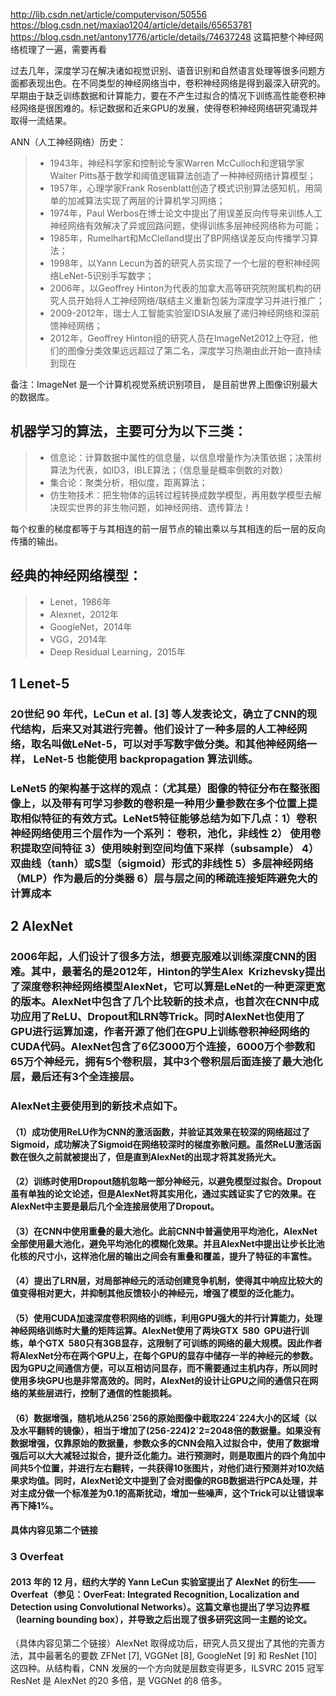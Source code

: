 http://lib.csdn.net/article/computervison/50556
https://blog.csdn.net/maxiao1204/article/details/65653781
https://blog.csdn.net/antony1776/article/details/74637248 这篇把整个神经网络梳理了一遍，需要再看

过去几年，深度学习在解决诸如视觉识别、语音识别和自然语言处理等很多问题方面都表现出色。在不同类型的神经网络当中，卷积神经网络是得到最深入研究的。早期由于缺乏训练数据和计算能力，要在不产生过拟合的情况下训练高性能卷积神经网络是很困难的。标记数据和近来GPU的发展，使得卷积神经网络研究涌现并取得一流结果。

ANN（人工神经网络）历史：
>* 1943年，神经科学家和控制论专家Warren McCulloch和逻辑学家Walter Pitts基于数学和阈值逻辑算法创造了一种神经网络计算模型；
>* 1957年，心理学家Frank Rosenblatt创造了模式识别算法感知机，用简单的加减算法实现了两层的计算机学习网络；
>* 1974年，Paul Werbos在博士论文中提出了用误差反向传导来训练人工神经网络有效解决了异或回路问题，使得训练多层神经网络称为可能；
>* 1985年，Rumelhart和McClelland提出了BP网络误差反向传播学习算法；
>* 1998年，以Yann Lecun为首的研究人员实现了一个七层的卷积神经网络LeNet-5识别手写数字；
>* 2006年，以Geoffrey Hinton为代表的加拿大高等研究院附属机构的研究人员开始将人工神经网络/联结主义重新包装为深度学习并进行推广；
>* 2009-2012年，瑞士人工智能实验室IDSIA发展了递归神经网络和深前馈神经网络；
>* 2012年，Geoffrey Hinton组的研究人员在ImageNet2012上夺冠，他们的图像分类效果远远超过了第二名，深度学习热潮由此开始一直持续到现在

备注：ImageNet 是一个计算机视觉系统识别项目， 是目前世界上图像识别最大的数据库。

## 机器学习的算法，主要可分为以下三类：
>* 信息论：计算数据中属性的信息量，以信息增量作为决策依据；决策树算法为代表，如ID3，IBLE算法；（信息量是概率倒数的对数） 
>* 集合论：聚类分析，相似度，距离算法； 
>* 仿生物技术：把生物体的运转过程转换成数学模型，再用数学模型去解决现实世界的非生物问题，如神经网络、遗传算法！

每个权重的梯度都等于与其相连的前一层节点的输出乘以与其相连的后一层的反向传播的输出。

## 经典的神经网络模型：
>* Lenet，1986年
>* Alexnet，2012年
>* GoogleNet，2014年
>* VGG，2014年
>* Deep Residual Learning，2015年
## 1 Lenet-5

### 20世纪 90 年代，LeCun et al. [3] 等人发表论文，确立了CNN的现代结构，后来又对其进行完善。他们设计了一种多层的人工神经网络，取名叫做LeNet-5，可以对手写数字做分类。和其他神经网络一样， LeNet-5 也能使用 backpropagation 算法训练。 

### LeNet5 的架构基于这样的观点：（尤其是）图像的特征分布在整张图像上，以及带有可学习参数的卷积是一种用少量参数在多个位置上提取相似特征的有效方式。LeNet5特征能够总结为如下几点：1）卷积神经网络使用三个层作为一个系列： 卷积，池化，非线性 2） 使用卷积提取空间特征 3）使用映射到空间均值下采样（subsample） 4）双曲线（tanh）或S型（sigmoid）形式的非线性 5）多层神经网络（MLP）作为最后的分类器 6）层与层之间的稀疏连接矩阵避免大的计算成本　

## 2 AlexNet

### 2006年起，人们设计了很多方法，想要克服难以训练深度CNN的困难。其中，最著名的是2012年，Hinton的学生Alex Krizhevsky提出了深度卷积神经网络模型AlexNet，它可以算是LeNet的一种更深更宽的版本。AlexNet中包含了几个比较新的技术点，也首次在CNN中成功应用了ReLU、Dropout和LRN等Trick。同时AlexNet也使用了GPU进行运算加速，作者开源了他们在GPU上训练卷积神经网络的CUDA代码。AlexNet包含了6亿3000万个连接，6000万个参数和65万个神经元，拥有5个卷积层，其中3个卷积层后面连接了最大池化层，最后还有3个全连接层。

### AlexNet主要使用到的新技术点如下。

#### （1）成功使用ReLU作为CNN的激活函数，并验证其效果在较深的网络超过了Sigmoid，成功解决了Sigmoid在网络较深时的梯度弥散问题。虽然ReLU激活函数在很久之前就被提出了，但是直到AlexNet的出现才将其发扬光大。

#### （2）训练时使用Dropout随机忽略一部分神经元，以避免模型过拟合。Dropout虽有单独的论文论述，但是AlexNet将其实用化，通过实践证实了它的效果。在AlexNet中主要是最后几个全连接层使用了Dropout。

#### （3）在CNN中使用重叠的最大池化。此前CNN中普遍使用平均池化，AlexNet全部使用最大池化，避免平均池化的模糊化效果。并且AlexNet中提出让步长比池化核的尺寸小，这样池化层的输出之间会有重叠和覆盖，提升了特征的丰富性。

#### （4）提出了LRN层，对局部神经元的活动创建竞争机制，使得其中响应比较大的值变得相对更大，并抑制其他反馈较小的神经元，增强了模型的泛化能力。

#### （5）使用CUDA加速深度卷积网络的训练，利用GPU强大的并行计算能力，处理神经网络训练时大量的矩阵运算。AlexNet使用了两块GTX 580 GPU进行训练，单个GTX 580只有3GB显存，这限制了可训练的网络的最大规模。因此作者将AlexNet分布在两个GPU上，在每个GPU的显存中储存一半的神经元的参数。因为GPU之间通信方便，可以互相访问显存，而不需要通过主机内存，所以同时使用多块GPU也是非常高效的。同时，AlexNet的设计让GPU之间的通信只在网络的某些层进行，控制了通信的性能损耗。 

#### （6）数据增强，随机地从256´256的原始图像中截取224´224大小的区域（以及水平翻转的镜像），相当于增加了(256-224)2´2=2048倍的数据量。如果没有数据增强，仅靠原始的数据量，参数众多的CNN会陷入过拟合中，使用了数据增强后可以大大减轻过拟合，提升泛化能力。进行预测时，则是取图片的四个角加中间共5个位置，并进行左右翻转，一共获得10张图片，对他们进行预测并对10次结果求均值。同时，AlexNet论文中提到了会对图像的RGB数据进行PCA处理，并对主成分做一个标准差为0.1的高斯扰动，增加一些噪声，这个Trick可以让错误率再下降1%。

#### 具体内容见第二个链接

### 3 Overfeat

#### 2013 年的 12 月，纽约大学的 Yann LeCun 实验室提出了 AlexNet 的衍生——Overfeat（参见：OverFeat: Integrated Recognition, Localization and Detection using Convolutional Networks）。这篇文章也提出了学习边界框（learning bounding box），并导致之后出现了很多研究这同一主题的论文。

（具体内容见第二个链接）AlexNet 取得成功后，研究人员又提出了其他的完善方法，其中最著名的要数 ZFNet [7], VGGNet [8], GoogleNet [9] 和 ResNet [10] 这四种。从结构看，CNN 发展的一个方向就是层数变得更多，ILSVRC 2015 冠军 ResNet 是 AlexNet 的20 多倍，是 VGGNet 的8 倍多。






